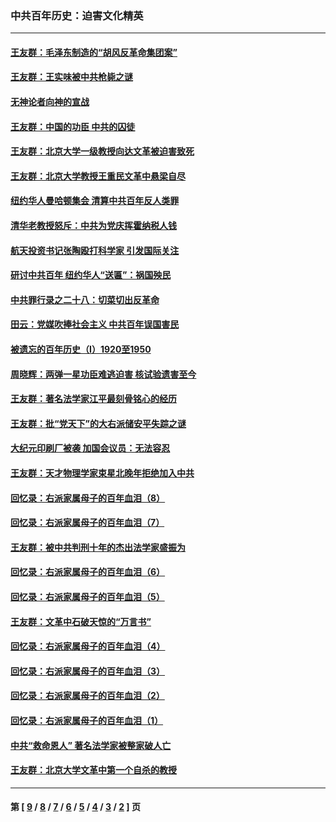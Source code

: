 ### 中共百年历史：迫害文化精英
---
#### [王友群：毛泽东制造的“胡风反革命集团案”](../../pages/nf1176111/n13324909.md?11060430) 
#### [王友群：王实味被中共枪毙之谜](../../pages/nf1176111/n13307502.md?11060430) 
#### [无神论者向神的宣战](../../pages/nf1176111/n13281535.md?11060430) 
#### [王友群：中国的功臣 中共的囚徒](../../pages/nf1176111/n13291790.md?11060430) 
#### [王友群：北京大学一级教授向达文革被迫害致死](../../pages/nf1176111/n13150966.md?11060430) 
#### [王友群：北京大学教授王重民文革中悬梁自尽](../../pages/nf1176111/n13084645.md?11060430) 
#### [纽约华人曼哈顿集会 清算中共百年反人类罪](../../pages/nf1176111/n13084157.md?11060430) 
#### [清华老教授怒斥：中共为党庆挥霍纳税人钱](../../pages/nf1176111/n13071430.md?11060430) 
#### [航天投资书记张陶殴打科学家 引发国际关注](../../pages/nf1176111/n13069132.md?11060430) 
#### [研讨中共百年 纽约华人“送匾”：祸国殃民](../../pages/nf1176111/n13057367.md?11060430) 
#### [中共罪行录之二十八：切菜切出反革命](../../pages/nf1176111/n13030600.md?11060430) 
#### [田云：党媒吹捧社会主义 中共百年误国害民](../../pages/nf1176111/n13006682.md?11060430) 
#### [被遗忘的百年历史（I）1920至1950](../../pages/nf1176111/n12986411.md?11060430) 
#### [周晓辉：两弹一星功臣难逃迫害 核试验遗害至今](../../pages/nf1176111/n12974997.md?11060430) 
#### [王友群：著名法学家江平最刻骨铭心的经历](../../pages/nf1176111/n12970787.md?11060430) 
#### [王友群：批“党天下”的大右派储安平失踪之谜](../../pages/nf1176111/n12954229.md?11060430) 
#### [大纪元印刷厂被袭 加国会议员：无法容忍](../../pages/nf1176111/n12883028.md?11060430) 
#### [王友群：天才物理学家束星北晚年拒绝加入中共](../../pages/nf1176111/n12792913.md?11060430) 
#### [回忆录：右派家属母子的百年血泪（8）](../../pages/nf1176111/n12706196.md?11060430) 
#### [回忆录：右派家属母子的百年血泪（7）](../../pages/nf1176111/n12706191.md?11060430) 
#### [王友群：被中共判刑十年的杰出法学家盛振为](../../pages/nf1176111/n12706141.md?11060430) 
#### [回忆录：右派家属母子的百年血泪（6）](../../pages/nf1176111/n12698863.md?11060430) 
#### [回忆录：右派家属母子的百年血泪（5）](../../pages/nf1176111/n12692515.md?11060430) 
#### [王友群：文革中石破天惊的“万言书”](../../pages/nf1176111/n12690994.md?11060430) 
#### [回忆录：右派家属母子的百年血泪（4）](../../pages/nf1176111/n12686410.md?11060430) 
#### [回忆录：右派家属母子的百年血泪（3）](../../pages/nf1176111/n12683820.md?11060430) 
#### [回忆录：右派家属母子的百年血泪（2）](../../pages/nf1176111/n12679738.md?11060430) 
#### [回忆录：右派家属母子的百年血泪（1）](../../pages/nf1176111/n12678112.md?11060430) 
#### [中共“救命恩人” 著名法学家被整家破人亡](../../pages/nf1176111/n12658168.md?11060430) 
#### [王友群：北京大学文革中第一个自杀的教授](../../pages/nf1176111/n12632697.md?11060430) 

---
#### 第 [ [9](./9.md?11060430) / [8](./8.md?11060430) / [7](./7.md?11060430) / [6](./6.md?11060430) / [5](./5.md?11060430) / [4](./4.md?11060430) / [3](./3.md?11060430) / [2](./2.md?11060430) ] 页
